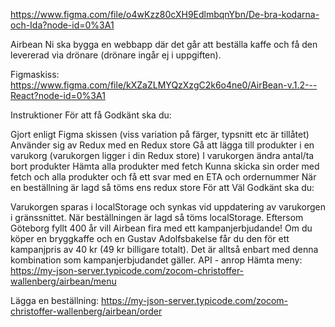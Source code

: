 https://www.figma.com/file/o4wKzz80cXH9EdlmbqnYbn/De-bra-kodarna-och-Ida?node-id=0%3A1

Airbean
Ni ska bygga en webbapp där det går att beställa kaffe och få den levererad via drönare (drönare ingår ej i uppgiften).

Figmaskiss: https://www.figma.com/file/kXZaZLMYQzXzgC2k6o4ne0/AirBean-v.1.2---React?node-id=0%3A1

Instruktioner
För att få Godkänt ska du:

Gjort enligt Figma skissen (viss variation på färger, typsnitt etc är tillåtet)
Använder sig av Redux med en Redux store
Gå att lägga till produkter i en varukorg (varukorgen ligger i din Redux store)
I varukorgen ändra antal/ta bort produkter
Hämta alla produkter med fetch
Kunna skicka sin order med fetch och alla produkter och få ett svar med en ETA och ordernummer
När en beställning är lagd så töms ens redux store
För att Väl Godkänt ska du:

Varukorgen sparas i localStorage och synkas vid uppdatering av varukorgen i gränssnittet.
När beställningen är lagd så töms localStorage.
Eftersom Göteborg fyllt 400 år vill Airbean fira med ett kampanjerbjudande! Om du köper en bryggkaffe och en Gustav Adolfsbakelse får du den för ett kampanjpris av 40 kr (49 kr billigare totalt). Det är alltså enbart med denna kombination som kampanjerbjudandet gäller.
API - anrop
Hämta meny: https://my-json-server.typicode.com/zocom-christoffer-wallenberg/airbean/menu

Lägga en beställning: https://my-json-server.typicode.com/zocom-christoffer-wallenberg/airbean/order